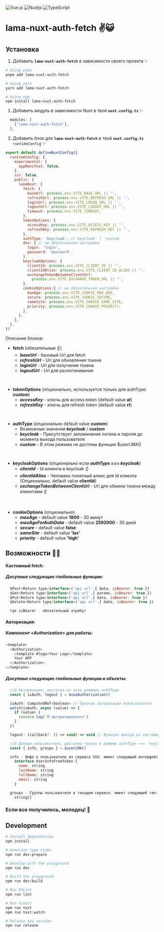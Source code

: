 
![Vue.js](https://img.shields.io/badge/vuejs-%2335495e.svg?style=for-the-badge&logo=vuedotjs&logoColor=%234FC08D) ![Nuxtjs](https://img.shields.io/badge/Nuxt-002E3B?style=for-the-badge&logo=nuxtdotjs&logoColor=#00DC82) ![TypeScript](https://img.shields.io/badge/typescript-%23007ACC.svg?style=for-the-badge&logo=typescript&logoColor=white)

# lama-nuxt-auth-fetch ✌😺

## Установка

1. Добавить **`lama-nuxt-auth-fetch`** в зависимости своего проекта ✨

```bash
# Using pnpm
pnpm add lama-nuxt-auth-fetch

# Using yarn
yarn add lama-nuxt-auth-fetch

# Using npm
npm install lama-nuxt-auth-fetch
```
1. Добавить модуль в зависимости Nuxt в твой **`nuxt.config.ts`** ✨

```js
  modules: [
    ['lama-nuxt-auth-fetch'],
  ],
```

2. Добавить блок для **`lama-nuxt-auth-fetch`** в твой **`nuxt.config.ts`** `runtimeConfig` ✨

```js
export default defineNuxtConfig({
  runtimeConfig: {
    experimental: {
      appManifest: false,
    },
    ssr: false,
    public: {
      lamaNuxt: {
        fetch: {
          baseUrl: process.env.VITE_BASE_URL || '',
          refreshUrl: process.env.VITE_REFRESH_URL || '',
          loginUrl: process.env.VITE_LOGIN_URL || '',
          logoutUrl: process.env.VITE_LOGOUT_URL || '',
          timeout: process.env.VITE_TIMEOUT,
        },
        tokenOptions: {
          accessKey: process.env.VITE_ACCESS_KEY || '',
          refreshKey: process.env.VITE_REFRESH_KEY || '',
        },
        authType: 'keycloak', //'keycloak' | 'custom'
        dev: { // не обязательная настройка
          login: 'login',
          password: 'password',
        },
        keycloakOptions: {
          clientId: process.env.VITE_CLIENT_ID || '',
          clientIdAlias: process.env.VITE_CLIENT_ID_ALIAS || '',
          exchangeTokenBetweenClientUrl:
            process.env.VITE_EXCHANGE_TOKEN_URL || '',
        },
        cookieOptions:{ // не обязательная настройка
          maxAge: process.env.VITE_COOKIE_MAX_AGE,
          secure: process.env.VITE_COOKIE_SECURE,
          sameSite: process.env.VITE_COOKIE_SAME_SITE,
          priority: process.env.VITE_COOKIE_PRIORITY,
        },
      },
    },
  },
})
```

Описание блоков:
+ **fetch** (обязательные ☝)
  - ***baseUrl*** - базовый Url для fetch
  - ***refreshUrl*** - Url для обновления токена
  - ***loginUrl*** - Url для получения токена
  - ***logoutUrl*** - Url для разлогинивания
<br/>

+ **tokenOptions** (опционально, используется только для authType: ***custom***)
  - ***accessKey*** - ключь для access token (default value **at**)
  - ***refreshKey*** - ключь для refresh token (default value **rt**)
<br/>

+ **authType** (опционально default value **custom**)
  - Возможные значения ***keycloak*** / ***custom***
  - ***keycloak*** - Присутствует запоминание логина и пароля до момента выхода пользователя
  - ***custom*** - В этом режиме не достпны функции $userLMA()
<br/>

+ **keycloakOptions** (опционально если ***authType === keycloak***)
  - ***clientId*** - Id клиента в keycloak ☝
  - ***clientIdAlias*** - Человеко понятный алиас для Id клиента (Опционально, default value **clientId**)
  - ***exchangeTokenBetweenClientUrl*** - Url для обмена токена между клиентами ☝
<br/>

+ **cookieOptions** (опционально)
  - ***maxAge*** - default value **1800** - 30 минут
  - ***maxAgeForAuthData*** - default value **2592000** - 30 дней
  - ***secure*** - default value **false**
  - ***sameSite*** - default value **'lax'**
  - ***priority*** - default value **'high'**

## Возможности 🤘🚀
#### Кастомный fetch:
##### Досупные следующие глобальные функции:
```js
  $Post<Return type/interface>('api url',{ data, isBearer: true })
  $Get<Return type/interface>('api url',{ params, isBearer: true })
  $Put<Return type/interface>('api url',{ data, isBearer: true })
  $Delete<Return type/interface>('api url',{ data, isBearer: true })

  где isBearer - обязательный атрибут
```

#### Авторизация:
##### Компонент \<Authorization> для работы:
```js
<template>
  <Authorization>
    <template #logo>Your Logo</template>
    Your APP
  </Authorization>
</template>
```
##### Досупные следующие глобальные функции и объекты:
```js
  //@ Авторизация, доступна во всех режимах authType
  const { isAuth, logout } = $useAuthorization()

  isAuth: ComputedRef<boolean> // Признак авторизации полльзователя
  watch(isAuth, async (value) => {
    if (value) {
      console.log('Я авторизировался')
    }
  })

  logout: (callback?: () => void) => void // Функция выхода из системы, может принимать callBack

  //@ Данные пользователя, доступны только в режиме authType === 'keycloak'
  const { info, groups } = $userLMA()

  info - Инфо о пользователе из сервиса SSO, имеет следующий интерфейс:
    interface UserInfoFromToken {
      name: string
      lastName: string
      fullName: string
      email: string
    } 

  groups - Группы пользователя в текущем сервисе, имеет следующий тип:
    string[]

```

### Если все получилось, молодец! 🎉

## Development

```bash
# Install dependencies
npm install

# Generate type stubs
npm run dev:prepare

# Develop with the playground
npm run dev

# Build the playground
npm run dev:build

# Run ESLint
npm run lint

# Run Vitest
npm run test
npm run test:watch

# Release new version
npm run release
```
